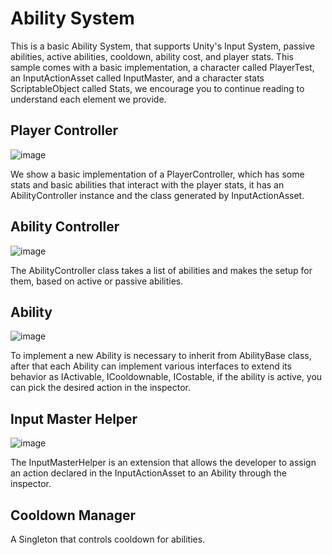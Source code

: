 # Ability System


This is a basic Ability System, that supports Unity's Input System, passive abilities, active abilities, cooldown, ability cost, and player stats. This sample comes with a basic implementation, a character called PlayerTest, an InputActionAsset called InputMaster, and a character stats ScriptableObject called Stats, we encourage you to continue reading to understand each element we provide.

## Player Controller

![image](https://user-images.githubusercontent.com/20919016/224188316-cb30befa-4631-4afd-afa3-3eaeb1973683.png)

We show a basic implementation of a PlayerController, which has some stats and basic abilities that interact with the player stats, it has an AbilityController instance and the class generated by InputActionAsset.

## Ability Controller

![image](https://user-images.githubusercontent.com/20919016/224189042-f0383f06-a613-4bbb-a25d-b718faef2433.png)

The AbilityController class takes a list of abilities and makes the setup for them, based on active or passive abilities.

## Ability

![image](https://user-images.githubusercontent.com/20919016/224190130-ea4b6359-a88d-4dab-b60a-6f54d245065d.png)

To implement a new Ability is necessary to inherit from AbilityBase class, after that each Ability can implement various interfaces to extend its behavior as IActivable, ICooldownable, ICostable, if the ability is active, you can pick the desired action in the inspector.

## Input Master Helper

![image](https://user-images.githubusercontent.com/20919016/224190160-7ae75d3e-be89-48a6-98e3-7530b81d1df2.png)

The InputMasterHelper is an extension that allows the developer to assign an action declared in the InputActionAsset to an Ability through the inspector.

## Cooldown Manager

A Singleton that controls cooldown for abilities.
